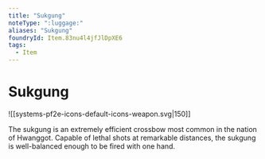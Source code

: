 ```yaml
---
title: "Sukgung"
noteType: ":luggage:"
aliases: "Sukgung"
foundryId: Item.83nu4l4jfJlDpXE6
tags:
  - Item
---
```


# Sukgung
![[systems-pf2e-icons-default-icons-weapon.svg|150]]

The sukgung is an extremely efficient crossbow most common in the nation of Hwanggot. Capable of lethal shots at remarkable distances, the sukgung is well-balanced enough to be fired with one hand.
